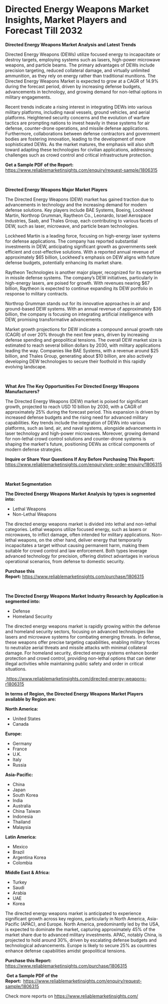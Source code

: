 <p><h1>Directed Energy Weapons Market Insights, Market Players and Forecast Till 2032</h1></p><p><strong>Directed Energy Weapons Market Analysis and Latest Trends</strong></p>
<p><p>Directed Energy Weapons (DEWs) utilize focused energy to incapacitate or destroy targets, employing systems such as lasers, high-power microwave weapons, and particle beams. The primary advantages of DEWs include precision targeting, reduced collateral damage, and virtually unlimited ammunition, as they rely on energy rather than traditional munitions. The Directed Energy Weapons Market is expected to grow at a CAGR of 14.9% during the forecast period, driven by increasing defense budgets, advancements in technology, and growing demand for non-lethal options in military engagements.</p><p>Recent trends indicate a rising interest in integrating DEWs into various military platforms, including naval vessels, ground vehicles, and aerial platforms. Heightened security concerns and the evolution of warfare tactics are prompting nations to invest heavily in these systems for air defense, counter-drone operations, and missile defense applications. Furthermore, collaborations between defense contractors and government bodies are fostering innovation, leading to the development of more sophisticated DEWs. As the market matures, the emphasis will also shift toward adapting these technologies for civilian applications, addressing challenges such as crowd control and critical infrastructure protection.</p></p>
<p><strong>Get a Sample PDF of the Report:&nbsp;</strong> <a href="https://www.reliablemarketinsights.com/enquiry/request-sample/1806315?utm_campaign=2214&utm_medium=2&utm_source=Github&utm_content=ia&utm_term=09042025&utm_id=directed-energy-weapons">https://www.reliablemarketinsights.com/enquiry/request-sample/1806315</a></p>
<p>&nbsp;</p>
<p><strong>Directed Energy Weapons Major Market Players</strong></p>
<p><p>The Directed Energy Weapons (DEW) market has gained traction due to advancements in technology and the increasing demand for modern defense solutions. Key players include BAE Systems, Boeing, Lockheed Martin, Northrop Grumman, Raytheon Co., Leonardo, Israel Aerospace Industries, Saab, and Thales Group, each contributing to various facets of DEW, such as laser, microwave, and particle beam technologies.</p><p>Lockheed Martin is a leading force, focusing on high-energy laser systems for defense applications. The company has reported substantial investments in DEW, anticipating significant growth as governments seek efficient and cost-effective solutions. With a reported annual revenue of approximately $65 billion, Lockheed's emphasis on DEW aligns with future defense budgets, potentially enhancing its market share.</p><p>Raytheon Technologies is another major player, recognized for its expertise in missile defense systems. The company’s DEW initiatives, particularly in high-energy lasers, are poised for growth. With revenues nearing $67 billion, Raytheon is expected to continue expanding its DEW portfolio in response to military contracts.</p><p>Northrop Grumman stands out for its innovative approaches in air and ground-based DEW systems. With an annual revenue of approximately $36 billion, the company is focusing on integrating artificial intelligence with DEW, promising transformative advancements.</p><p>Market growth projections for DEW indicate a compound annual growth rate (CAGR) of over 20% through the next few years, driven by increasing defense spending and geopolitical tensions. The overall DEW market size is estimated to reach several billion dollars by 2030, with military applications leading the way. Companies like BAE Systems, with a revenue around $25 billion, and Thales Group, generating about $10 billion, are also actively developing DEW technologies to secure their foothold in this rapidly evolving landscape.</p></p>
<p>&nbsp;</p>
<p><strong>What Are The Key Opportunities For Directed Energy Weapons Manufacturers?</strong></p>
<p><p>The Directed Energy Weapons (DEW) market is poised for significant growth, projected to reach USD 10 billion by 2030, with a CAGR of approximately 25% during the forecast period. This expansion is driven by increased defense budgets and the rising need for advanced military capabilities. Key trends include the integration of DEWs into various platforms, such as land, air, and naval systems, alongside advancements in laser technology and high-power microwaves. Moreover, growing demand for non-lethal crowd control solutions and counter-drone systems is shaping the market's future, positioning DEWs as critical components of modern defense strategies.</p></p>
<p><strong>Inquire or Share Your Questions If Any Before Purchasing This Report:</strong> <a href="https://www.reliablemarketinsights.com/enquiry/pre-order-enquiry/1806315?utm_campaign=2214&utm_medium=2&utm_source=Github&utm_content=ia&utm_term=09042025&utm_id=directed-energy-weapons">https://www.reliablemarketinsights.com/enquiry/pre-order-enquiry/1806315</a></p>
<p>&nbsp;</p>
<p><strong>Market Segmentation</strong></p>
<p><strong>The Directed Energy Weapons Market Analysis by types is segmented into:</strong></p>
<p><ul><li>Lethal Weapons</li><li>Non-Lethal Weapons</li></ul></p>
<p><p>The directed energy weapons market is divided into lethal and non-lethal categories. Lethal weapons utilize focused energy, such as lasers or microwaves, to inflict damage, often intended for military applications. Non-lethal weapons, on the other hand, deliver energy that temporarily incapacitates a target without causing permanent harm, making them suitable for crowd control and law enforcement. Both types leverage advanced technology for precision, offering distinct advantages in various operational scenarios, from defense to domestic security.</p></p>
<p><strong>Purchase this Report:&nbsp;</strong><a href="https://www.reliablemarketinsights.com/purchase/1806315?utm_campaign=2214&utm_medium=2&utm_source=Github&utm_content=ia&utm_term=09042025&utm_id=directed-energy-weapons">https://www.reliablemarketinsights.com/purchase/1806315</a></p>
<p>&nbsp;</p>
<p><strong>The Directed Energy Weapons Market Industry Research by Application is segmented into:</strong></p>
<p><ul><li>Defense</li><li>Homeland Security</li></ul></p>
<p><p>The directed energy weapons market is rapidly growing within the defense and homeland security sectors, focusing on advanced technologies like lasers and microwave systems for combating emerging threats. In defense, these weapons offer precise targeting capabilities, enabling military forces to neutralize aerial threats and missile attacks with minimal collateral damage. For homeland security, directed energy systems enhance border protection and crowd control, providing non-lethal options that can deter illegal activities while maintaining public safety and order in critical situations.</p></p>
<p><a href="https://www.reliablemarketinsights.com/directed-energy-weapons-r1806315?utm_campaign=2214&utm_medium=2&utm_source=Github&utm_content=ia&utm_term=09042025&utm_id=directed-energy-weapons">&nbsp;https://www.reliablemarketinsights.com/directed-energy-weapons-r1806315</a></p>
<p><strong>In terms of Region, the Directed Energy Weapons Market Players available by Region are:</strong></p>
<p>
    <p> <strong> North America: </strong>
        <ul>
            <li>United States</li>
            <li>Canada</li>
        </ul>
        </p> 
    <p> <strong> Europe: </strong>
        <ul>
            <li>Germany</li>
            <li>France</li>
            <li>U.K.</li>
            <li>Italy</li>
            <li>Russia</li>
        </ul>
        </p> 
    <p> <strong> Asia-Pacific: </strong>
        <ul>
            <li>China</li>
            <li>Japan</li>
            <li>South Korea</li>
            <li>India</li>
            <li>Australia</li>
            <li>China Taiwan</li>
            <li>Indonesia</li>
            <li>Thailand</li>
            <li>Malaysia</li>
        </ul>
        </p> 
    <p> <strong> Latin America: </strong>
        <ul>
            <li>Mexico</li>
            <li>Brazil</li>
            <li>Argentina Korea</li>
            <li>Colombia</li>
        </ul>
        </p> 
    <p> <strong> Middle East & Africa: </strong>
        <ul>
            <li>Turkey</li>
            <li>Saudi</li>
            <li>Arabia</li>
            <li>UAE</li>
            <li>Korea</li>
        </ul>
    </p>
    </p>
<p><p>The directed energy weapons market is anticipated to experience significant growth across key regions, particularly in North America, Asia-Pacific (APAC), and Europe. North America, predominantly led by the USA, is expected to dominate the market, capturing approximately 45% of the market share due to advanced military investments. APAC, notably China, is projected to hold around 30%, driven by escalating defense budgets and technological advancements. Europe is likely to secure 25% as countries enhance defense capabilities amidst geopolitical tensions.</p></p>
<p><strong>Purchase this Report: </strong><a href="https://www.reliablemarketinsights.com/purchase/1806315?utm_campaign=2214&utm_medium=2&utm_source=Github&utm_content=ia&utm_term=09042025&utm_id=directed-energy-weapons">https://www.reliablemarketinsights.com/purchase/1806315</a></p>
<p>&nbsp;<strong>Get a Sample PDF of the Report:&nbsp;&nbsp;</strong><a href="https://www.reliablemarketinsights.com/enquiry/request-sample/1806315?utm_campaign=2214&utm_medium=2&utm_source=Github&utm_content=ia&utm_term=09042025&utm_id=directed-energy-weapons">https://www.reliablemarketinsights.com/enquiry/request-sample/1806315</a></p>
<p><strong></strong></p>
<p>Check more reports on <a href="https://www.reliablemarketinsights.com/?utm_campaign=2214&utm_medium=2&utm_source=Github&utm_content=ia&utm_term=09042025&utm_id=directed-energy-weapons">https://www.reliablemarketinsights.com/</a></p>